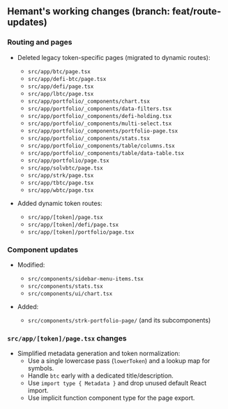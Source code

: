 ## Hemant's working changes (branch: feat/route-updates)

### Routing and pages

- Deleted legacy token-specific pages (migrated to dynamic routes):
  - `src/app/btc/page.tsx`
  - `src/app/defi-btc/page.tsx`
  - `src/app/defi/page.tsx`
  - `src/app/lbtc/page.tsx`
  - `src/app/portfolio/_components/chart.tsx`
  - `src/app/portfolio/_components/data-filters.tsx`
  - `src/app/portfolio/_components/defi-holding.tsx`
  - `src/app/portfolio/_components/multi-select.tsx`
  - `src/app/portfolio/_components/portfolio-page.tsx`
  - `src/app/portfolio/_components/stats.tsx`
  - `src/app/portfolio/_components/table/columns.tsx`
  - `src/app/portfolio/_components/table/data-table.tsx`
  - `src/app/portfolio/page.tsx`
  - `src/app/solvbtc/page.tsx`
  - `src/app/strk/page.tsx`
  - `src/app/tbtc/page.tsx`
  - `src/app/wbtc/page.tsx`

- Added dynamic token routes:
  - `src/app/[token]/page.tsx`
  - `src/app/[token]/defi/page.tsx`
  - `src/app/[token]/portfolio/page.tsx`

### Component updates

- Modified:
  - `src/components/sidebar-menu-items.tsx`
  - `src/components/stats.tsx`
  - `src/components/ui/chart.tsx`

- Added:
  - `src/components/strk-portfolio-page/` (and its subcomponents)

### `src/app/[token]/page.tsx` changes

- Simplified metadata generation and token normalization:
  - Use a single lowercase pass (`lowerToken`) and a lookup map for symbols.
  - Handle `btc` early with a dedicated title/description.
  - Use `import type { Metadata }` and drop unused default React import.
  - Use implicit function component type for the page export.
